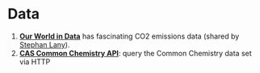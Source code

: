 # Data

1. [**Our World in Data**](https://ourworldindata.org/) has fascinating CO2 emissions data (shared by [Stephan Lany](https://www.linkedin.com/in/stephan-lany-b3343216?lipi=urn%3Ali%3Apage%3Ad\_flagship3\_profile\_view\_base\_contact\_details%3Bz330ALR4QiW90Pcq5h4k6w%3D%3D)).
2. [**CAS Common Chemistry API**](https://commonchemistry.cas.org/api-overview?utm\_campaign=GLO\_GEN\_ANY\_CCH\_LDG\&utm\_medium=EML\_CAS%20\_ORG\&utm\_source=EMCommon%20Chemistry%20API): query the Common Chemistry data set via HTTP
